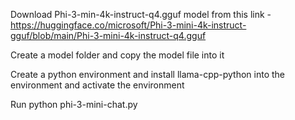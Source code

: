Download Phi-3-min-4k-instruct-q4.gguf model from this link - https://huggingface.co/microsoft/Phi-3-mini-4k-instruct-gguf/blob/main/Phi-3-mini-4k-instruct-q4.gguf

Create a model folder and copy the model file into it

Create a python environment and install llama-cpp-python into the environment and activate the environment

Run python phi-3-mini-chat.py
